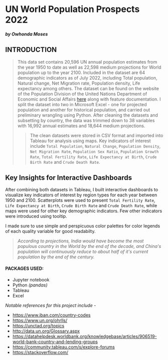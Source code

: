 # UN World Population Prospects 2022
##### _by Owhonda Moses_


## INTRODUCTION

> This data set contains 20,596 UN annual population estimates from the year 1950 to date as well as
22,598 medium projections for World population up to the year 2100. Included in the dataset are
64 demographic indicators as of July 2022, including Total population, Natural change, Net Migration rate,
Population density, Life expectancy among others. The dataset can be found on the website of the
Population Division of the United Nations Department of Economic and Social Affairs
[here](https://population.un.org/wpp/Download/Standard/MostUsed/) along with feature documentation.
I split the dataset into two in Microsoft Excel - one for projected population and another for historical
population, and carried out preliminary wrangling using Python. After cleaning the datasets and subsetting
by country, the data was trimmed down to 38 variables with 16,992 annual estimates and 18,644 medium
projections.
>> The clean datasets were stored in CSV format and imported into Tableau for analysis using maps. Key indicators
of interest include `Total Population`, `Natural Change`, `Population Density`, `Net Migration Rate`,
`Population Sex Ratio`, `Population Growth Rate`, `Total Fertility Rate`, `Life Expectancy at Birth`,
`Crude Birth Rate` and `Crude Death Rate`.


## Key Insights for Interactive Dashboards

After combining both datasets in Tableau, I built interactive dashboards to visualize key indicators of
interest by region types for each year between 1950 and 2100.
Scatterplots were used to present `Total Fertility Rate`, `Life Expectancy at Birth`,
`Crude Birth Rate` and `Crude Death Rate`, while maps were used for other key demographic indicators.
Few other indicators were introduced using tooltip.

I made sure to use simple and perspicuous color palettes for color legends of each quality variable for good
readabilty.
>_According to projections, India would have become the most populous country
in the World by the end of the decade, and China's population will continuously reduce to about half of it's
current population by the end of the century._


#### PACKAGES USED:

- Jupyter notebook
- Python _(pandas)_
- Tableau
- Excel

_Notable references for this project include -_

- https://www.iban.com/country-codes
- https://www.un.org/ohrlls/
- https://unctad.org/topics
- http://data.un.org/Glossary.aspx
- https://datahelpdesk.worldbank.org/knowledgebase/articles/906519-world-bank-country-and-lending-groups
- https://community.tableau.com/s/explore-forums
- https://stackoverflow.com/
